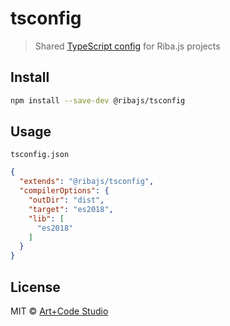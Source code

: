 # tsconfig

> Shared [TypeScript config](https://www.typescriptlang.org/docs/handbook/tsconfig-json.html) for Riba.js projects

## Install

```bash
npm install --save-dev @ribajs/tsconfig
```

## Usage

`tsconfig.json`

```json
{
  "extends": "@ribajs/tsconfig",
  "compilerOptions": {
    "outDir": "dist",
    "target": "es2018",
    "lib": [
      "es2018"
    ]
  }
}
```

## License

MIT © [Art+Code Studio](https://artandcode.studio/)
